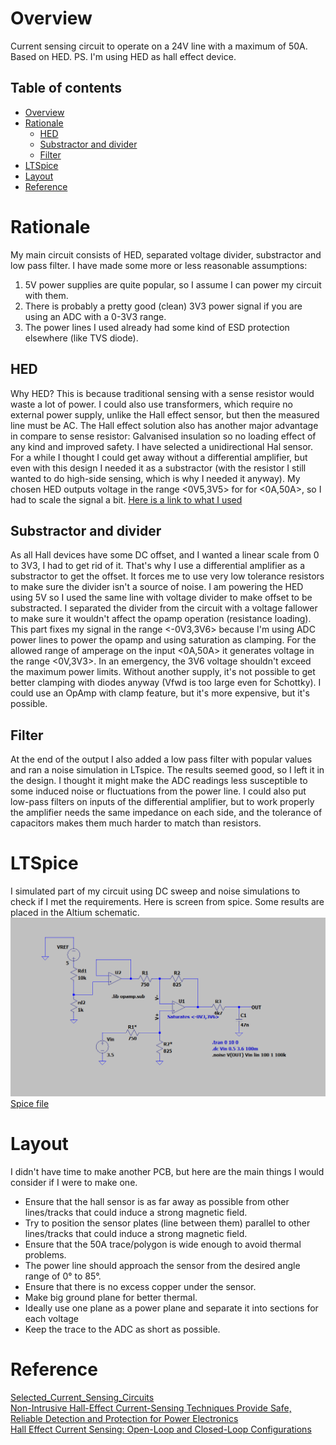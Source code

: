 # Overview
Current sensing circuit to operate on a 24V line with a maximum of 50A. Based on HED. PS. I'm using HED as hall effect device.

## Table of contents
* [Overview](#overview)
* [Rationale](#rationale)
  * [HED](#hed)
  * [Substractor and divider](#substractor-and-divider)
  * [Filter](#filter)
* [LTSpice](#ltspice)
* [Layout](#layout)
* [Reference](#reference)

# Rationale
My main circuit consists of HED, separated voltage divider, substractor and low pass filter.
I have made some more or less reasonable assumptions:
1. 5V power supplies are quite popular, so I assume I can power my circuit with them.
2. There is probably a pretty good (clean) 3V3 power signal if you are using an ADC with a 0-3V3 range.
3. The power lines I used already had some kind of ESD protection elsewhere (like TVS diode).

## HED
Why HED? This is because traditional sensing with a sense resistor would waste a lot of power. I could also use transformers, which require no external power supply, unlike the Hall effect sensor, but then the measured line must be AC.
The Hall effect solution also has another major advantage in compare to sense resistor: Galvanised insulation so no loading effect of any kind and improved safety. I have selected a unidirectional Hal sensor. For a while I thought
I could get away without a differential amplifier, but even with this design I needed it as a substractor (with the resistor I still wanted to do high-side sensing, which is why I needed it anyway). My chosen HED outputs voltage in the range <0V5,3V5> for
for <0A,50A>, so I had to scale the signal a bit. [Here is a link to what I used](https://octopart.com/datasheet/acs780llrtr-050u-t-allegro+microsystems-75430442)

## Substractor and divider
As all Hall devices have some DC offset, and I wanted a linear scale from 0 to 3V3, I had to get rid of it. That's why I use a differential amplifier as a substractor to get the offset. It forces me to use very low tolerance resistors to make sure the divider isn't a source of noise. I am powering the HED using 5V so I used the same line with voltage divider to make offset to be substracted. I separated the divider from the circuit with a voltage fallower to make sure it wouldn't affect the opamp operation (resistance loading). This part fixes my signal in the range <-0V3,3V6> because I'm using ADC power lines to power the opamp and using saturation as clamping. For the allowed range of amperage on the input <0A,50A> it generates voltage in the range <0V,3V3>. In an emergency, the 3V6 voltage shouldn't exceed the maximum power limits. Without another supply, it's not possible to get better clamping with diodes anyway (Vfwd is too large even for Schottky). I could use an OpAmp with clamp feature, but it's more expensive, but it's possible.

## Filter
At the end of the output I also added a low pass filter with popular values and ran a noise simulation in LTspice. The results seemed good, so I left it in the design. I thought it might make the ADC readings less susceptible to some induced noise or fluctuations from the power line. I could also put low-pass filters on inputs of the differential amplifier, but to work properly the amplifier needs the same impedance on each side, and the tolerance of capacitors makes them much harder to match than resistors.

# LTSpice
I simulated part of my circuit using DC sweep and noise simulations to check if I met the requirements. Here is screen from spice. Some results are placed in the Altium schematic.
![spice](https://github.com/Challmymind/SpaceTasks2024/blob/main/HW1/preview_sim.png)
[Spice file](https://github.com/Challmymind/SpaceTasks2024/blob/main/HW1/Scaling_circuit.asc)

# Layout
I didn't have time to make another PCB, but here are the main things I would consider if I were to make one.

* Ensure that the hall sensor is as far away as possible from other lines/tracks that could induce a strong magnetic field.
* Try to position the sensor plates (line between them) parallel to other lines/tracks that could induce a strong magnetic field.
* Ensure that the 50A trace/polygon is wide enough to avoid thermal problems.
* The power line should approach the sensor from the desired angle range of 0° to 85°.
* Ensure that there is no excess copper under the sensor.
* Make big ground plane for better thermal.
* Ideally use one plane as a power plane and separate it into sections for each voltage
* Keep the trace to the ADC as short as possible.

# Reference
[Selected_Current_Sensing_Circuits](https://bibliotekanauki.pl/articles/274787.pdf) <br>
[Non-Intrusive Hall-Effect Current-Sensing Techniques Provide Safe, Reliable Detection and Protection for Power Electronics ](https://www.allegromicro.com/en/insights-and-innovations/technical-documents/hall-effect-sensor-ic-publications/non-intrusive-hall-effect-current-sensing-techniques-for-power-electronics)<br>
[Hall Effect Current Sensing: Open-Loop and Closed-Loop Configurations](https://www.allaboutcircuits.com/technical-articles/hall-effect-current-sensing-open-loop-and-closed-loop-configurations/) <br>
